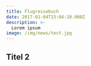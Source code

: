 ```yaml
---
title: Flugreisebuch
date: 2017-01-04T15:04:10.000Z
description: >-
  Lorem ipsum
image: /img/news/test.jpg
---
```


## Titel 2